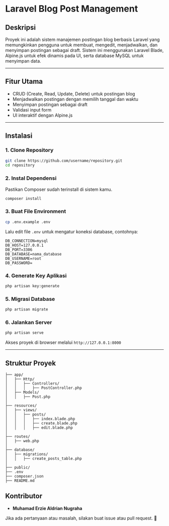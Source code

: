 # Laravel Blog Post Management

## Deskripsi
Proyek ini adalah sistem manajemen postingan blog berbasis Laravel yang memungkinkan pengguna untuk membuat, mengedit, menjadwalkan, dan menyimpan postingan sebagai draft. Sistem ini menggunakan Laravel Blade, Alpine.js untuk efek dinamis pada UI, serta database MySQL untuk menyimpan data.

---

## Fitur Utama
- CRUD (Create, Read, Update, Delete) untuk postingan blog
- Menjadwalkan postingan dengan memilih tanggal dan waktu
- Menyimpan postingan sebagai draft
- Validasi input form
- UI interaktif dengan Alpine.js

---

## Instalasi
### 1. Clone Repository
```sh
git clone https://github.com/username/repository.git
cd repository
```

### 2. Instal Dependensi
Pastikan Composer sudah terinstall di sistem kamu.
```sh
composer install
```

### 3. Buat File Environment
```sh
cp .env.example .env
```
Lalu edit file `.env` untuk mengatur koneksi database, contohnya:
```env
DB_CONNECTION=mysql
DB_HOST=127.0.0.1
DB_PORT=3306
DB_DATABASE=nama_database
DB_USERNAME=root
DB_PASSWORD=
```

### 4. Generate Key Aplikasi
```sh
php artisan key:generate
```

### 5. Migrasi Database
```sh
php artisan migrate
```

### 6. Jalankan Server
```sh
php artisan serve
```
Akses proyek di browser melalui `http://127.0.0.1:8000`

---

## Struktur Proyek
```
├── app/
│   ├── Http/
│   │   ├── Controllers/
│   │   │   ├── PostController.php
│   ├── Models/
│   │   ├── Post.php
│
├── resources/
│   ├── views/
│   │   ├── posts/
│   │   │   ├── index.blade.php
│   │   │   ├── create.blade.php
│   │   │   ├── edit.blade.php
│
├── routes/
│   ├── web.php
│
├── database/
│   ├── migrations/
│   │   ├── create_posts_table.php
│
├── public/
├── .env
├── composer.json
├── README.md
```

## Kontributor
- **Muhamad Erzie Aldrian Nugraha**

Jika ada pertanyaan atau masalah, silakan buat issue atau pull request. 🚀
